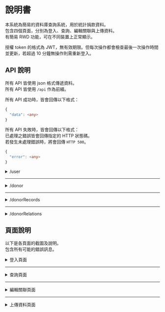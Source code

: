 # 說明書

本系統為簡易的資料庫查詢系統，用於統計捐款資料。<br>
包含四個頁面，分別為登入、查詢、編輯關聯與上傳資料。<br>
有簡易 RWD 功能，可在不同裝置上正常顯示。

授權 token 的格式為 JWT，無有效期限。但每次操作都會檢查最後一次操作時間並更新，若超過 10 分鐘無操作則需重新登入。

## API 說明

所有 API 皆使用 json 格式傳遞資料。<br>
所有 API 皆使用 `/api` 作為前綴。

所有 API 成功時，皆會回傳以下格式：

```ts
{
  "data": <any>
}
```

所有 API 失敗時，皆會回傳以下格式：<br>
已處理之錯誤皆會回傳指定的 HTTP 狀態碼。<br>
若發生未處理錯誤時，將會回傳 `HTTP 500`。

```ts
{
  "error": <any>
}
```

<details>
<summary>/user</summary>

### POST `/user/login`

#### Request

本 API 無需授權。

```ts
{
  "username": <string>,
  "password": <string>
}
```

#### Response

設定 cookie 中的 `token` 欄位，並導向 `/search` 頁面。<br>
失敗時將回傳 `HTTP 401`。

---

### GET `/user/logout`

#### Request

本 API 無需授權。

#### Response

清除 cookie 中的 `token` 欄位，並導向 `/` 頁面。

</details>

---

<details>
<summary>/donor</summary>

### DELETE `/donor`

刪除所有捐款紀錄。<br>
刪除資料庫中所有未加入關聯之捐款者資料。<br>
保留已加入關聯之捐款者資料。

#### Request

本 API 需要授權，若授權無效將回傳 `HTTP 401`。

#### Response

```ts
{
  "data": <string>
}
```

</details>

---

<details>
<summary>/donorRecords</summary>

### GET `/donorRecords/search/:name`

#### Request

本 API 需要授權，若授權無效將回傳 `HTTP 401`。

#### Response

```ts
{
  "data": <number>
}
```

若資料庫中無此捐款者，將回傳 `HTTP 404`。

---

### POST `/donorRecords/upload`

#### Request

本 API 需要授權，若授權無效將回傳 `HTTP 401`。

表單中包含一個 `records` 欄位，檔案格式為一個或多個 Excel 檔案。<br>
Excel 檔案中必須包含以下欄位：`供養者`、`金額`。

| 欄位名稱 | 資料型態         | 說明                  |
| -------- | ---------------- | --------------------- |
| records  | `File \| File[]` | 一個或多個 Excel 檔案 |

#### Response

```ts
{
  "data": <string>
}
```

若請求中無檔案，將回傳 `HTTP 400`。

---

### GET `/donorRecords/export`

#### Request

本 API 需要授權，若授權無效將回傳 `HTTP 401`。

#### Response

下載一個統計所有捐款紀錄的 Excel 檔案。

</details>

---

<details>
<summary>/donorRelations</summary>

### GET `/donorRelations/:name`

#### Request

本 API 需要授權，若授權無效將回傳 `HTTP 401`。

#### Response

```ts
{
  "data": <string>
}
```

若資料庫中無此捐款者，將回傳 `HTTP 404`。

---

### POST `/donorRelations`

#### Request

本 API 需要授權，若授權無效將回傳 `HTTP 401`。

```ts
{
  "superior": <string>,
  "inferior": <string>
}
```

#### Response

若資料庫中無此捐款者，將回傳 `HTTP 404`。

---

### DELETE `/donorRelations/:name`

#### Request

本 API 需要授權，若授權無效將回傳 `HTTP 401`。

#### Response

若資料庫中無此捐款者，將回傳 `HTTP 404`。

</details>

## 頁面說明

以下是各頁面的截圖及說明。<br>
包含所有可能的錯誤訊息。

<details>
<summary>登入頁面</summary>

使用者可以輸入帳號密碼進行登入，若帳號密碼正確，則會導向查詢頁面。<br>
![登入頁面](./p_login.png)

若帳號密碼錯誤，則會顯示登入失敗訊息。<br>
![登入失敗](./p_login_failed.png)

</details>

---

<details>
<summary>查詢頁面</summary>

使用者可以輸入捐款者姓名，並查詢資料庫中的資料。<br>
![查詢頁面](./p_search.png)

查詢成功時，資料將會顯示在下方的欄位中。<br>
![查詢成功](./p_search_success.png)

若資料庫中無此捐款者，則會顯示查無此人訊息。<br>
![查無此人](./p_search_failed.png)

</details>

---

<details>
<summary>編輯關聯頁面</summary>

使用者可以編輯捐款者與其他捐款者的關聯，此欄位為樹狀結構。<br>
![編輯關聯頁面](./p_relation.png)

若資料庫中發現捐款者，將會在下方預覽頁顯示該捐款者關聯。<br>
![預覽關聯](./p_relation_success_1.png)
![預覽關聯](./p_relation_success_2.png)

若發生循環關聯，則會顯示為下列形式。<br>
![循環關聯](./p_relation_cycle.png)

若資料庫中無此捐款者，則會顯示查無此人訊息。<br>
![查無此人](./p_relation_failed_1.png)
![查無此人](./p_relation_failed_2.png)

</details>

---

<details>
<summary>上傳資料頁面</summary>

使用者可以上傳捐款者的資料，資料格式為 Excel 檔案。本頁面包含資料匯出及重設資料庫功能。<br>
重設資料庫將會刪除所有捐款紀錄及未加入關聯之捐款者資料，已加入關聯之捐款者資料將會保留。<br>
![上傳資料頁面](./p_upload.png)

上傳資料時，將會顯示訊息。<br>
![上傳訊息](./p_upload_success.png)
![上傳訊息](./p_upload_failed_1.png)
![上傳訊息](./p_upload_failed_2.png)

重設資料庫時，將會顯示確認視窗。<br>
![重設確認視窗](./p_upload_reset.png)

</details>
